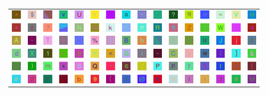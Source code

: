 <table>
<tr>
<td><img src="5E.gif"></td>
<td><img src="24.gif"></td>
<td><img src="gr3.gif"></td>
<td><img src="76.gif"></td>
<td><img src="55.gif"></td>
<td><img src="59.gif"></td>
<td><img src="4F.gif"></td>
<td><img src="61.gif"></td>
<td><img src="27.gif"></td>
<td><img src="2E.gif"></td>
<td><img src="3F.gif"></td>
<td><img src="71.gif"></td>
<td><img src="65.gif"></td>
<td><img src="3D.gif"></td>
<td><img src="56.gif"></td>
<td><img src="48.gif"></td>
</tr>
<tr>
<td><img src="2B.gif"></td>
<td><img src="7A.gif"></td>
<td><img src="37.gif"></td>
<td><img src="gr1.gif"></td>
<td><img src="4E.gif"></td>
<td><img src="44.gif"></td>
<td><img src="6B.gif"></td>
<td><img src="45.gif"></td>
<td><img src="6E.gif"></td>
<td><img src="52.gif"></td>
<td><img src="35.gif"></td>
<td><img src="5A.gif"></td>
<td><img src="2A.gif"></td>
<td><img src="57.gif"></td>
<td><img src="5B.gif"></td>
<td><img src="34.gif"></td>
</tr>
<tr>
<td><img src="41.gif"></td>
<td><img src="7E.gif"></td>
<td><img src="54.gif"></td>
<td><img src="3E.gif"></td>
<td><img src="5F.gif"></td>
<td><img src="25.gif"></td>
<td><img src="7C.gif"></td>
<td><img src="42.gif"></td>
<td><img src="68.gif"></td>
<td><img src="gr2.gif"></td>
<td><img src="21.gif"></td>
<td><img src="7D.gif"></td>
<td><img src="75.gif"></td>
<td><img src="4A.gif"></td>
<td><img src="6A.gif"></td>
<td><img src="63.gif"></td>
</tr>
<tr>
<td><img src="64.gif"></td>
<td><img src="58.gif"></td>
<td><img src="31.gif"></td>
<td><img src="72.gif"></td>
<td><img src="38.gif"></td>
<td><img src="22.gif"></td>
<td><img src="3C.gif"></td>
<td><img src="47.gif"></td>
<td><img src="69.gif"></td>
<td><img src="2D.gif"></td>
<td><img src="43.gif"></td>
<td><img src="3A.gif"></td>
<td><img src="77.gif"></td>
<td><img src="3B.gif"></td>
<td><img src="5D.gif"></td>
<td><img src="26.gif"></td>
</tr>
<tr>
<td><img src="30.gif"></td>
<td><img src="29.gif"></td>
<td><img src="6D.gif"></td>
<td><img src="78.gif"></td>
<td><img src="53.gif"></td>
<td><img src="51.gif"></td>
<td><img src="60.gif"></td>
<td><img src="36.gif"></td>
<td><img src="2F.gif"></td>
<td><img src="50.gif"></td>
<td><img src="70.gif"></td>
<td><img src="79.gif"></td>
<td><img src="67.gif"></td>
<td><img src="49.gif"></td>
<td><img src="74.gif"></td>
<td><img src="7B.gif"></td>
</tr>
<tr>
<td><img src="23.gif"></td>
<td><img src="32.gif"></td>
<td><img src="46.gif"></td>
<td><img src="4C.gif"></td>
<td><img src="62.gif"></td>
<td><img src="39.gif"></td>
<td><img src="28.gif"></td>
<td><img src="66.gif"></td>
<td><img src="40.gif"></td>
<td><img src="4B.gif"></td>
<td><img src="6F.gif"></td>
<td><img src="6C.gif"></td>
<td><img src="2C.gif"></td>
<td><img src="33.gif"></td>
<td><img src="73.gif"></td>
<td><img src="4D.gif"></td>
</tr>
</table>
